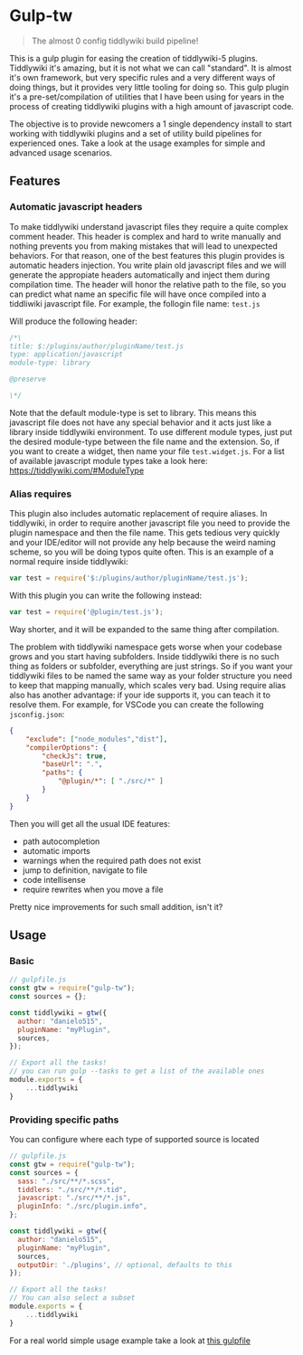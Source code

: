 # Gulp-tw
> The almost 0 config tiddlywiki build pipeline!

This is a gulp plugin for easing the creation of tiddlywiki-5 plugins.
Tiddlywiki it's amazing, but it is not what we can call "standard". 
It is almost it's own framework, but very specific rules and a very different ways of doing things, but it provides very little tooling for doing so.
This gulp plugin it's a pre-set/compilation of utilities that I have been using for years in the process of creating tiddlywiki plugins with a high amount of javascript code.

The objective is to provide newcomers a 1 single dependency install to start working with tiddlywiki plugins and a set of utility build pipelines for experienced ones.
Take a look at the usage examples for simple and advanced usage scenarios.

## Features

### Automatic javascript headers

To make tiddlywiki understand javascript files they require a quite complex comment header. This header is complex and hard to write manually and nothing prevents you
from making mistakes that will lead to unexpected behaviors.
For that reason, one of the best features this plugin provides is automatic headers injection. You write plain old javascript files and we will generate the appropiate headers
automatically and inject them during compilation time.
The header will honor the relative path to the file, so you can predict what name an specific file will have once compiled into a tiddliwiki javascript file.
For example, the follogin file name:
`test.js`

Will produce the following header:

```js
/*\
title: $:/plugins/author/pluginName/test.js
type: application/javascript
module-type: library

@preserve

\*/
```

Note that the default module-type is set to library. This means this javascript file does not have any special behavior and it acts just like a library inside tiddlywiki environment.
To use different module types, just put the desired module-type between the file name and the extension. So, if you want to create a widget, then name your file `test.widget.js`.
For a list of available javascript module types take a look here: https://tiddlywiki.com/#ModuleType

### Alias requires

This plugin also includes automatic replacement of require aliases.
In tiddlywiki, in order to require another javascript file you need to provide the plugin namespace and then the file name.
This gets tedious very quickly and your IDE/editor will not provide any help because the weird naming scheme, so you will be doing typos quite often.
This is an example of a normal require inside tiddlywiki:

```js
var test = require('$:/plugins/author/pluginName/test.js');
```

With this plugin you can write the following instead:

```js
var test = require('@plugin/test.js');
```

Way shorter, and it will be expanded to the same thing after compilation.

The problem with tiddlywiki namespace gets worse when your codebase grows and you start having subfolders. Inside tiddlywiki there is no such thing as folders or subfolder, everything are just strings.
So if you want your tiddlywiki files to be named the same way as your folder structure you need to keep that mapping manually, which scales very bad.
Using require alias also has another advantage: if your ide supports it, you can teach it to resolve them. For example, for VSCode you can create the following `jsconfig.json`:

```json
{
    "exclude": ["node_modules","dist"],
    "compilerOptions": {
        "checkJs": true,
        "baseUrl": ".",
        "paths": {
            "@plugin/*": [ "./src/*" ]
        }
    }
}
```
Then you will get all the usual IDE features: 
 - path autocompletion
 - automatic imports
 - warnings when the required path does not exist
 - jump to definition, navigate to file
 - code intellisense
 - require rewrites when you move a file

Pretty nice improvements for such small addition, isn't it?


## Usage

### Basic

```javascript
// gulpfile.js
const gtw = require("gulp-tw");
const sources = {};

const tiddlywiki = gtw({
  author: "danielo515",
  pluginName: "myPlugin",
  sources,
});

// Export all the tasks!
// you can run gulp --tasks to get a list of the available ones
module.exports = {
    ...tiddlywiki
}
```

### Providing specific paths

You can configure where each type of supported source is located

```javascript
// gulpfile.js
const gtw = require("gulp-tw");
const sources = {
  sass: "./src/**/*.scss",
  tiddlers: "./src/**/*.tid",
  javascript: "./src/**/*.js",
  pluginInfo: "./src/plugin.info",
};

const tiddlywiki = gtw({
  author: "danielo515",
  pluginName: "myPlugin",
  sources,
  outputDir: './plugins', // optional, defaults to this
});

// Export all the tasks!
// You can also select a subset
module.exports = {
    ...tiddlywiki
}
```

For a real world simple usage example take a look at [this gulpfile](https://github.com/danielo515/TW5-EncryptTiddlerPlugin/blob/606ca70ee6f5898920bf2aff13878e94362fa7df/gulpfile.js)